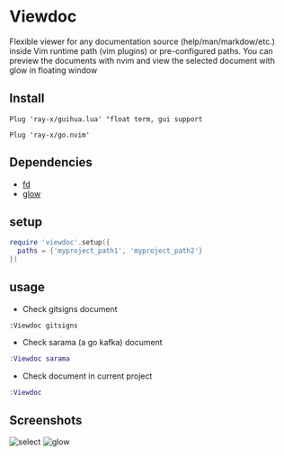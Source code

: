 # Viewdoc

Flexible viewer for any documentation source (help/man/markdow/etc.) inside Vim runtime path (vim plugins) or pre-configured paths.
You can preview the documents with nvim and view the selected document with glow in floating window

## Install

```vim
Plug 'ray-x/guihua.lua' "float term, gui support

Plug 'ray-x/go.nvim'

```

## Dependencies

- [fd](https://github.com/sharkdp/fd)
- [glow](https://github.com/charmbracelet/glow)

## setup

```lua
require 'viewdoc'.setup({
  paths = {'myproject_path1', 'myproject_path2'}
})


```

## usage

- Check gitsigns document

```
:Viewdoc gitsigns
```

- Check sarama (a go kafka) document

```lua
:Viewdoc sarama
```

- Check document in current project

```lua
:Viewdoc
```

## Screenshots

![select](https://user-images.githubusercontent.com/1681295/145674599-44f4f701-9090-4ba7-a6c0-558f16d28b6e.jpg)
![glow](https://user-images.githubusercontent.com/1681295/145674603-991e2ac7-e8eb-4269-afbd-da8bb7678302.jpg)
